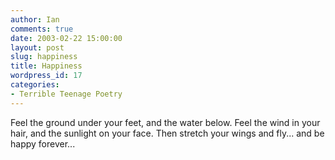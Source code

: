 ```yaml
---
author: Ian
comments: true
date: 2003-02-22 15:00:00
layout: post
slug: happiness
title: Happiness
wordpress_id: 17
categories:
- Terrible Teenage Poetry
---
```


Feel the ground under your feet, and the water below. Feel the wind in your hair, and the sunlight on your face. Then stretch your wings and fly... and be happy forever...
